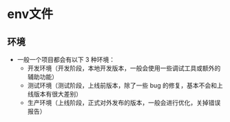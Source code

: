 # env文件

## 环境
- 一般一个项目都会有以下 3 种环境：
  * 开发环境（开发阶段，本地开发版本，一般会使用一些调试工具或额外的辅助功能）
  * 测试环境（测试阶段，上线前版本，除了一些 bug 的修复，基本不会和上线版本有很大差别）
  * 生产环境（上线阶段，正式对外发布的版本，一般会进行优化，关掉错误报告）